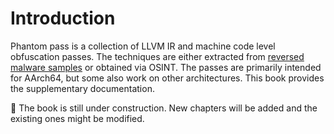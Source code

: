 # Introduction

Phantom pass is a collection of LLVM IR and machine code level obfuscation passes. The techniques are either extracted from [reversed malware samples](https://shadowshell.io/) or obtained via OSINT. The passes are primarily intended for AArch64, but some also work on other architectures. This book provides the supplementary documentation.

🚧 The book is still under construction. New chapters will be added and the existing ones might be modified.
